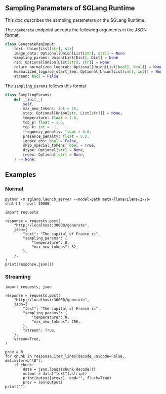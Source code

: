 ## Sampling Parameters of SGLang Runtime
This doc describes the sampling parameters or the SGLang Runtime.

The `/generate` endpoint accepts the following arguments in the JSON format.

```python
class GenerateReqInput:
    text: Union[List[str], str]
    image_data: Optional[Union[List[str], str]] = None
    sampling_params: Union[List[Dict], Dict] = None
    rid: Optional[Union[List[str], str]] = None
    return_normalized_logprob: Optional[Union[List[bool], bool]] = None
    normalized_logprob_start_len: Optional[Union[List[int], int]] = None
    stream: bool = False
```

The `sampling_params` follows this format

```python
class SamplingParams:
    def __init__(
        self,
        max_new_tokens: int = 16,
        stop: Optional[Union[str, List[str]]] = None,
        temperature: float = 1.0,
        top_p: float = 1.0,
        top_k: int = -1,
        frequency_penalty: float = 0.0,
        presence_penalty: float = 0.0,
        ignore_eos: bool = False,
        skip_special_tokens: bool = True,
        dtype: Optional[str] = None,
        regex: Optional[str] = None,
    ) -> None:
```

## Examples

### Normal
```
python -m sglang.launch_server --model-path meta-llama/Llama-2-7b-chat-hf --port 30000
```

```
import requests

response = requests.post(
    "http://localhost:30000/generate",
    json={
        "text": "The capital of France is",
        "sampling_params": {
            "temperature": 0,
            "max_new_tokens": 32,
        },
    },
)
print(response.json())
```

### Streaming

```
import requests, json

response = requests.post(
    "http://localhost:30000/generate",
    json={
        "text": "The capital of France is",
        "sampling_params": {
            "temperature": 0,
            "max_new_tokens": 256,
        },
        "stream": True,
    },
    stream=True,
)

prev = 0
for chunk in response.iter_lines(decode_unicode=False, delimiter=b"\0"):
    if chunk:
        data = json.loads(chunk.decode())
        output = data["text"].strip()
        print(output[prev:], end="", flush=True)
        prev = len(output)
print("")
```
